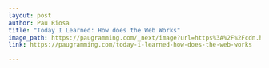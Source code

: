 ```yaml
---
layout: post
author: Pau Riosa
title: "Today I Learned: How does the Web Works"
image_path: https://paugramming.com/_next/image?url=https%3A%2F%2Fcdn.hashnode.com%2Fres%2Fhashnode%2Fimage%2Funsplash%2FbHlZX1D4I8g%2Fupload%2Fv1648126022396%2FaPmtaorWm.jpeg%3Fw%3D1600%26h%3D840%26fit%3Dcrop%26crop%3Dentropy%26auto%3Dcompress%2Cformat%26format%3Dwebp&w=1920&q=75
link: https://paugramming.com/today-i-learned-how-does-the-web-works

---
```


